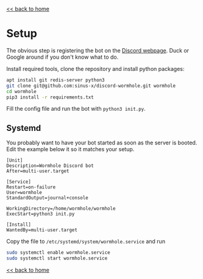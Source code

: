[<< back to home](index.md)

# Setup

The obvious step is registering the bot on the [Discord webpage][developers]. Duck or Google around if you don't know what to do.

Install required tools, clone the repository and install python packages:

```bash
apt install git redis-server python3
git clone git@github.com:sinus-x/discord-wormhole.git wormhole
cd wormhole
pip3 install -r requirements.txt
```

Fill the config file and run the bot with `python3 init.py`.

## Systemd

You probably want to have your bot started as soon as the server is booted. Edit the example below it so it matches your setup.

```
[Unit]
Description=Wormhole Discord bot
After=multi-user.target

[Service]
Restart=on-failure
User=wormhole
StandardOutput=journal+console

WorkingDirectory=/home/wormhole/wormhole
ExecStart=python3 init.py

[Install]
WantedBy=multi-user.target
```

Copy the file to `/etc/systemd/system/wormhole.service` and run

```sh
sudo systemctl enable wormhole.service
sudo systemctl start wormhole.service
```

[<< back to home](index.md)


[developers]: https://discord.com/developers
[systemd]: https://github.com/sinus-x/rubbergoddess/blob/master/resources/systemd.standalone.service
